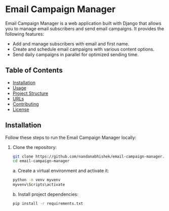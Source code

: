 # Email Campaign Manager

Email Campaign Manager is a web application built with Django that allows you to manage email subscribers and send email campaigns. It provides the following features:

- Add and manage subscribers with email and first name.
- Create and schedule email campaigns with various content options.
- Send daily campaigns in parallel for optimized sending time.

## Table of Contents
- [Installation](#installation)
- [Usage](#usage)
- [Project Structure](#project-structure)
- [URLs](#urls)
- [Contributing](#contributing)
- [License](#license)

## Installation

Follow these steps to run the Email Campaign Manager locally:

1. Clone the repository:

   ```bash
   git clone https://github.com/nandanabhishek/email-campaign-manager.git
   cd email-campaign-manager
   ```

   a. Create a virtual environment and activate it:
   ```bash
   python -m venv myvenv
   myvenv\Scripts\activate
   ```

   b. Install project dependencies:
   ```bash
   pip install -r requirements.txt
   ```

   

